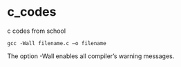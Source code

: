 # c_codes
c codes from school 

```
gcc -Wall filename.c –o filename
```

The option -Wall enables all compiler’s warning messages. 